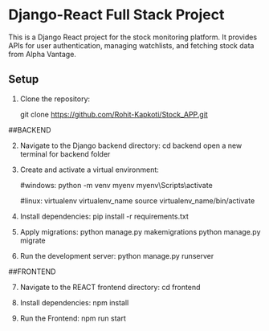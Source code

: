 # Django-React Full Stack Project

This is a Django React project for the stock monitoring platform. It provides APIs for user authentication, managing watchlists, and fetching stock data from Alpha Vantage.

## Setup

1. Clone the repository:

   git clone https://github.com/Rohit-Kapkoti/Stock_APP.git

##BACKEND

2. Navigate to the Django backend directory:
   cd backend
   open a new terminal for backend folder

3. Create and activate a virtual environment:
   
      #windows:
      python -m venv myenv
      myenv\Scripts\activate

      #linux:
      virtualenv virtualenv_name
      source virtualenv_name/bin/activate

4. Install dependencies:
   pip install -r requirements.txt

5. Apply migrations:
   python manage.py makemigrations
   python manage.py migrate

6. Run the development server:
   python manage.py runserver

##FRONTEND 

7. Navigate to the REACT frontend directory:
   cd frontend

8. Install dependencies:
   npm install

9. Run the Frontend:
   npm run start

